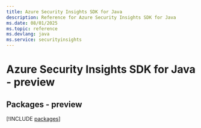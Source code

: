 ```yaml
---
title: Azure Security Insights SDK for Java
description: Reference for Azure Security Insights SDK for Java
ms.date: 08/01/2025
ms.topic: reference
ms.devlang: java
ms.service: securityinsights
---
```

# Azure Security Insights SDK for Java - preview
## Packages - preview
[!INCLUDE [packages](security-insights-index.md)]